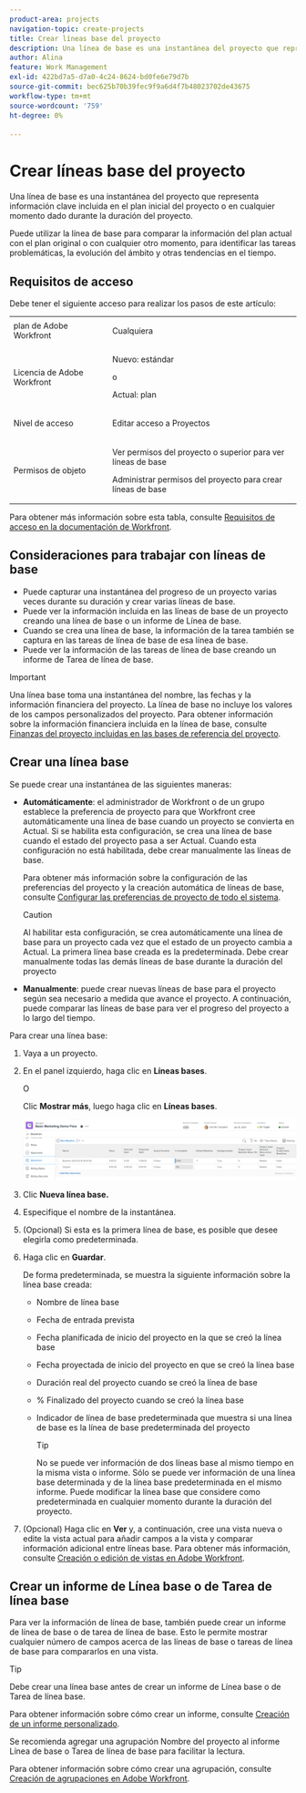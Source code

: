 ```yaml
---
product-area: projects
navigation-topic: create-projects
title: Crear líneas base del proyecto
description: Una línea de base es una instantánea del proyecto que representa información clave incluida en el plan inicial del proyecto o en cualquier momento dado durante la duración del proyecto.
author: Alina
feature: Work Management
exl-id: 422bd7a5-d7a0-4c24-8624-bd0fe6e79d7b
source-git-commit: bec625b70b39fec9f9a6d4f7b48023702de43675
workflow-type: tm+mt
source-wordcount: '759'
ht-degree: 0%

---
```


# Crear líneas base del proyecto

<!-- Audited: 12/2023 -->

Una línea de base es una instantánea del proyecto que representa información clave incluida en el plan inicial del proyecto o en cualquier momento dado durante la duración del proyecto.

Puede utilizar la línea de base para comparar la información del plan actual con el plan original o con cualquier otro momento, para identificar las tareas problemáticas, la evolución del ámbito y otras tendencias en el tiempo.

## Requisitos de acceso

<!--
drafted for P&P:

<table style="table-layout:auto"> 
 <col> 
 <col> 
 <tbody> 
  <tr> 
   <td role="rowheader">Adobe Workfront plan*</td> 
   <td> <p>Any</p> </td> 
  </tr> 
  <tr> 
   <td role="rowheader">Adobe Workfront license*</td> 
   <td> <p>Current license: Standard </p> 
   Or
   <p>Legacy license: Plan </p> 
   </td> 
  </tr> 
  <tr> 
   <td role="rowheader">Access level*</td> 
   <td> <p>Edit access to Projects</p> <p><b>NOTE</b>
   
   If you still don't have access, ask your Workfront administrator if they set additional restrictions in your access level. For information about access to projects, see <a href="../../../administration-and-setup/add-users/configure-and-grant-access/grant-access-projects.md" class="MCXref xref">Grant access to projects</a>. For information on how a Workfront administrator can change your access level, see <a href="../../../administration-and-setup/add-users/configure-and-grant-access/create-modify-access-levels.md" class="MCXref xref">Create or modify custom access levels</a>. </p> </td> 
  </tr> 
  <tr> 
   <td role="rowheader">Object permissions</td> 
   <td> <p>View permissions to the project or higher to view baselines</p> <p>Manage permissions to the project to create baselines</p> <p> For information about project permissions, see <a href="../../../workfront-basics/grant-and-request-access-to-objects/share-a-project.md" class="MCXref xref">Share a project in Adobe Workfront</a>.</p> <p>For information on requesting additional access, see <a href="../../../workfront-basics/grant-and-request-access-to-objects/request-access.md" class="MCXref xref">Request access to objects </a>.</p> </td> 
  </tr> 
 </tbody> 
</table>
-->

Debe tener el siguiente acceso para realizar los pasos de este artículo:

<table style="table-layout:auto"> 
 <col> 
 <col> 
 <tbody> 
  <tr> 
   <td role="rowheader">plan de Adobe Workfront</td> 
   <td> <p>Cualquiera</p> </td> 
  </tr> 
  <tr> 
   <td role="rowheader">Licencia de Adobe Workfront</td> 
    <td><p>Nuevo: estándar</p>
        <p>o</p>
        <p>Actual: plan </p> </td> 
  </tr> 
  <tr> 
   <td role="rowheader">Nivel de acceso</td> 
   <td> <p>Editar acceso a Proyectos</p> </td> 
  </tr> 
  <tr> 
   <td role="rowheader">Permisos de objeto</td> 
   <td> <p>Ver permisos del proyecto o superior para ver líneas de base</p> <p>Administrar permisos del proyecto para crear líneas de base</p> </td> 
  </tr> 
 </tbody> 
</table>

Para obtener más información sobre esta tabla, consulte [Requisitos de acceso en la documentación de Workfront](/help/quicksilver/administration-and-setup/add-users/access-levels-and-object-permissions/access-level-requirements-in-documentation.md).

## Consideraciones para trabajar con líneas de base

* Puede capturar una instantánea del progreso de un proyecto varias veces durante su duración y crear varias líneas de base.
* Puede ver la información incluida en las líneas de base de un proyecto creando una línea de base o un informe de Línea de base.
* Cuando se crea una línea de base, la información de la tarea también se captura en las tareas de línea de base de esa línea de base.
* Puede ver la información de las tareas de línea de base creando un informe de Tarea de línea de base.

>[!IMPORTANT]
>
>Una línea base toma una instantánea del nombre, las fechas y la información financiera del proyecto. La línea de base no incluye los valores de los campos personalizados del proyecto. Para obtener información sobre la información financiera incluida en la línea de base, consulte [Finanzas del proyecto incluidas en las bases de referencia del proyecto](../../../manage-work/projects/project-finances/project-finances-included-in-project-baselines.md).

## Crear una línea base

Se puede crear una instantánea de las siguientes maneras:

* **Automáticamente**: el administrador de Workfront o de un grupo establece la preferencia de proyecto para que Workfront cree automáticamente una línea de base cuando un proyecto se convierta en Actual. Si se habilita esta configuración, se crea una línea de base cuando el estado del proyecto pasa a ser Actual. Cuando esta configuración no está habilitada, debe crear manualmente las líneas de base.

  Para obtener más información sobre la configuración de las preferencias del proyecto y la creación automática de líneas de base, consulte [Configurar las preferencias de proyecto de todo el sistema](../../../administration-and-setup/set-up-workfront/configure-system-defaults/set-project-preferences.md).

  >[!CAUTION]
  >
  >Al habilitar esta configuración, se crea automáticamente una línea de base para un proyecto cada vez que el estado de un proyecto cambia a Actual. La primera línea base creada es la predeterminada. Debe crear manualmente todas las demás líneas de base durante la duración del proyecto

* **Manualmente**: puede crear nuevas líneas de base para el proyecto según sea necesario a medida que avance el proyecto. A continuación, puede comparar las líneas de base para ver el progreso del proyecto a lo largo del tiempo.

Para crear una línea base:

1. Vaya a un proyecto.
1. En el panel izquierdo, haga clic en **Líneas bases**.

   O

   Clic **Mostrar más**, luego haga clic en **Líneas bases**.

   ![Sección de líneas de base del proyecto](assets/baselines-section-on-project-with-header.png)

1. Clic **Nueva línea base.**
1. Especifique el nombre de la instantánea.
1. (Opcional) Si esta es la primera línea de base, es posible que desee elegirla como predeterminada.
1. Haga clic en **Guardar**.

   De forma predeterminada, se muestra la siguiente información sobre la línea base creada:

   * Nombre de línea base
   * Fecha de entrada prevista
   * Fecha planificada de inicio del proyecto en la que se creó la línea base
   * Fecha proyectada de inicio del proyecto en que se creó la línea base
   * Duración real del proyecto cuando se creó la línea de base
   * % Finalizado del proyecto cuando se creó la línea base
   * Indicador de línea de base predeterminada que muestra si una línea de base es la línea de base predeterminada del proyecto

     >[!TIP]
     >
     >No se puede ver información de dos líneas base al mismo tiempo en la misma vista o informe. Sólo se puede ver información de una línea base determinada y de la línea base predeterminada en el mismo informe. Puede modificar la línea base que considere como predeterminada en cualquier momento durante la duración del proyecto.

1. (Opcional) Haga clic en **Ver** y, a continuación, cree una vista nueva o edite la vista actual para añadir campos a la vista y comparar información adicional entre líneas base. Para obtener más información, consulte [Creación o edición de vistas en Adobe Workfront](/help/quicksilver/reports-and-dashboards/reports/reporting-elements/create-edit-views.md).

## Crear un informe de Línea base o de Tarea de línea base

Para ver la información de línea de base, también puede crear un informe de línea de base o de tarea de línea de base. Esto le permite mostrar cualquier número de campos acerca de las líneas de base o tareas de línea de base para compararlos en una vista.

>[!TIP]
>
>Debe crear una línea base antes de crear un informe de Línea base o de Tarea de línea base.

Para obtener información sobre cómo crear un informe, consulte [Creación de un informe personalizado](../../../reports-and-dashboards/reports/creating-and-managing-reports/create-custom-report.md).

Se recomienda agregar una agrupación Nombre del proyecto al informe Línea de base o Tarea de línea de base para facilitar la lectura.

Para obtener información sobre cómo crear una agrupación, consulte [Creación de agrupaciones en Adobe Workfront](../../../reports-and-dashboards/reports/reporting-elements/create-groupings.md).
